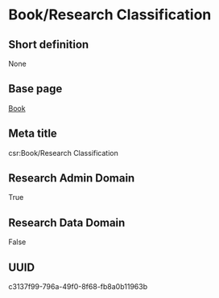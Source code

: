 # Book/Research Classification
## Short definition
None
## Base page
[Book](../Objects/Book.md)
## Meta title
csr:Book/Research Classification
## Research Admin Domain
True
## Research Data Domain
False
## UUID
c3137f99-796a-49f0-8f68-fb8a0b11963b
